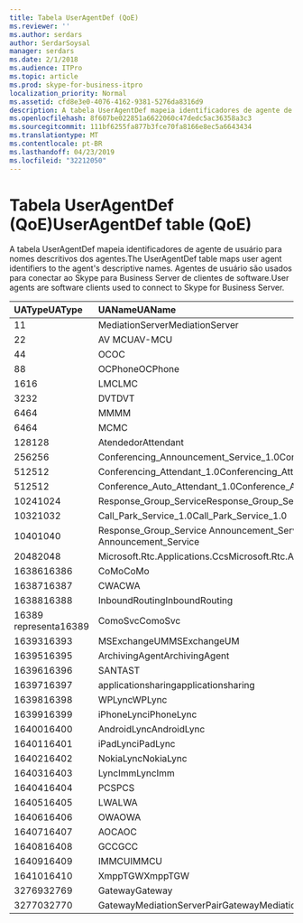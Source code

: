 ```yaml
---
title: Tabela UserAgentDef (QoE)
ms.reviewer: ''
ms.author: serdars
author: SerdarSoysal
manager: serdars
ms.date: 2/1/2018
ms.audience: ITPro
ms.topic: article
ms.prod: skype-for-business-itpro
localization_priority: Normal
ms.assetid: cfd8e3e0-4076-4162-9381-5276da8316d9
description: A tabela UserAgentDef mapeia identificadores de agente de usuário para nomes descritivos dos agentes. Agentes de usuário são usados para conectar ao Skype para Business Server de clientes de software.
ms.openlocfilehash: 8f607be022851a6622060c47dedc5ac36358a3c3
ms.sourcegitcommit: 111bf6255fa877b3fce70fa8166e8ec5a6643434
ms.translationtype: MT
ms.contentlocale: pt-BR
ms.lasthandoff: 04/23/2019
ms.locfileid: "32212050"
---
```

# <a name="useragentdef-table-qoe"></a><span data-ttu-id="2fba6-104">Tabela UserAgentDef (QoE)</span><span class="sxs-lookup"><span data-stu-id="2fba6-104">UserAgentDef table (QoE)</span></span>
 
<span data-ttu-id="2fba6-105">A tabela UserAgentDef mapeia identificadores de agente de usuário para nomes descritivos dos agentes.</span><span class="sxs-lookup"><span data-stu-id="2fba6-105">The UserAgentDef table maps user agent identifiers to the agent's descriptive names.</span></span> <span data-ttu-id="2fba6-106">Agentes de usuário são usados para conectar ao Skype para Business Server de clientes de software.</span><span class="sxs-lookup"><span data-stu-id="2fba6-106">User agents are software clients used to connect to Skype for Business Server.</span></span>
  
|<span data-ttu-id="2fba6-107">**UAType**</span><span class="sxs-lookup"><span data-stu-id="2fba6-107">**UAType**</span></span>|<span data-ttu-id="2fba6-108">**UAName**</span><span class="sxs-lookup"><span data-stu-id="2fba6-108">**UAName**</span></span>|<span data-ttu-id="2fba6-109">**UACategory**</span><span class="sxs-lookup"><span data-stu-id="2fba6-109">**UACategory**</span></span>|
|:-----|:-----|:-----|
|<span data-ttu-id="2fba6-110">1</span><span class="sxs-lookup"><span data-stu-id="2fba6-110">1</span></span>  <br/> |<span data-ttu-id="2fba6-111">MediationServer</span><span class="sxs-lookup"><span data-stu-id="2fba6-111">MediationServer</span></span>  <br/> |<span data-ttu-id="2fba6-112">MediationServer</span><span class="sxs-lookup"><span data-stu-id="2fba6-112">MediationServer</span></span>  <br/> |
|<span data-ttu-id="2fba6-113">2</span><span class="sxs-lookup"><span data-stu-id="2fba6-113">2</span></span>  <br/> |<span data-ttu-id="2fba6-114">AV MCU</span><span class="sxs-lookup"><span data-stu-id="2fba6-114">AV-MCU</span></span>  <br/> |<span data-ttu-id="2fba6-115">AV MCU</span><span class="sxs-lookup"><span data-stu-id="2fba6-115">AV-MCU</span></span>  <br/> |
|<span data-ttu-id="2fba6-116">4</span><span class="sxs-lookup"><span data-stu-id="2fba6-116">4</span></span>  <br/> |<span data-ttu-id="2fba6-117">OC</span><span class="sxs-lookup"><span data-stu-id="2fba6-117">OC</span></span>  <br/> |<span data-ttu-id="2fba6-118">OC</span><span class="sxs-lookup"><span data-stu-id="2fba6-118">OC</span></span>  <br/> |
|<span data-ttu-id="2fba6-119">8</span><span class="sxs-lookup"><span data-stu-id="2fba6-119">8</span></span>  <br/> |<span data-ttu-id="2fba6-120">OCPhone</span><span class="sxs-lookup"><span data-stu-id="2fba6-120">OCPhone</span></span>  <br/> |<span data-ttu-id="2fba6-121">OCPhone</span><span class="sxs-lookup"><span data-stu-id="2fba6-121">OCPhone</span></span>  <br/> |
|<span data-ttu-id="2fba6-122">16</span><span class="sxs-lookup"><span data-stu-id="2fba6-122">16</span></span>  <br/> |<span data-ttu-id="2fba6-123">LMC</span><span class="sxs-lookup"><span data-stu-id="2fba6-123">LMC</span></span>  <br/> |<span data-ttu-id="2fba6-124">LMC</span><span class="sxs-lookup"><span data-stu-id="2fba6-124">LMC</span></span>  <br/> |
|<span data-ttu-id="2fba6-125">32</span><span class="sxs-lookup"><span data-stu-id="2fba6-125">32</span></span>  <br/> |<span data-ttu-id="2fba6-126">DVT</span><span class="sxs-lookup"><span data-stu-id="2fba6-126">DVT</span></span>  <br/> |<span data-ttu-id="2fba6-127">DVT</span><span class="sxs-lookup"><span data-stu-id="2fba6-127">DVT</span></span>  <br/> |
|<span data-ttu-id="2fba6-128">64</span><span class="sxs-lookup"><span data-stu-id="2fba6-128">64</span></span>  <br/> |<span data-ttu-id="2fba6-129">MM</span><span class="sxs-lookup"><span data-stu-id="2fba6-129">MM</span></span>  <br/> |<span data-ttu-id="2fba6-130">MM</span><span class="sxs-lookup"><span data-stu-id="2fba6-130">MM</span></span>  <br/> |
|<span data-ttu-id="2fba6-131">64</span><span class="sxs-lookup"><span data-stu-id="2fba6-131">64</span></span>  <br/> |<span data-ttu-id="2fba6-132">MC</span><span class="sxs-lookup"><span data-stu-id="2fba6-132">MC</span></span>  <br/> |<span data-ttu-id="2fba6-133">MM</span><span class="sxs-lookup"><span data-stu-id="2fba6-133">MM</span></span>  <br/> |
|<span data-ttu-id="2fba6-134">128</span><span class="sxs-lookup"><span data-stu-id="2fba6-134">128</span></span>  <br/> |<span data-ttu-id="2fba6-135">Atendedor</span><span class="sxs-lookup"><span data-stu-id="2fba6-135">Attendant</span></span>  <br/> |<span data-ttu-id="2fba6-136">Atendedor</span><span class="sxs-lookup"><span data-stu-id="2fba6-136">Attendant</span></span>  <br/> |
|<span data-ttu-id="2fba6-137">256</span><span class="sxs-lookup"><span data-stu-id="2fba6-137">256</span></span>  <br/> |<span data-ttu-id="2fba6-138">Conferencing_Announcement_Service_1.0</span><span class="sxs-lookup"><span data-stu-id="2fba6-138">Conferencing_Announcement_Service_1.0</span></span>  <br/> |<span data-ttu-id="2fba6-139">CAS</span><span class="sxs-lookup"><span data-stu-id="2fba6-139">CAS</span></span>  <br/> |
|<span data-ttu-id="2fba6-140">512</span><span class="sxs-lookup"><span data-stu-id="2fba6-140">512</span></span>  <br/> |<span data-ttu-id="2fba6-141">Conferencing_Attendant_1.0</span><span class="sxs-lookup"><span data-stu-id="2fba6-141">Conferencing_Attendant_1.0</span></span>  <br/> |<span data-ttu-id="2fba6-142">CAA</span><span class="sxs-lookup"><span data-stu-id="2fba6-142">CAA</span></span>  <br/> |
|<span data-ttu-id="2fba6-143">512</span><span class="sxs-lookup"><span data-stu-id="2fba6-143">512</span></span>  <br/> |<span data-ttu-id="2fba6-144">Conference_Auto_Attendant_1.0</span><span class="sxs-lookup"><span data-stu-id="2fba6-144">Conference_Auto_Attendant_1.0</span></span>  <br/> |<span data-ttu-id="2fba6-145">CAA</span><span class="sxs-lookup"><span data-stu-id="2fba6-145">CAA</span></span>  <br/> |
|<span data-ttu-id="2fba6-146">1024</span><span class="sxs-lookup"><span data-stu-id="2fba6-146">1024</span></span>  <br/> |<span data-ttu-id="2fba6-147">Response_Group_Service</span><span class="sxs-lookup"><span data-stu-id="2fba6-147">Response_Group_Service</span></span>  <br/> |<span data-ttu-id="2fba6-148">RGS</span><span class="sxs-lookup"><span data-stu-id="2fba6-148">RGS</span></span>  <br/> |
|<span data-ttu-id="2fba6-149">1032</span><span class="sxs-lookup"><span data-stu-id="2fba6-149">1032</span></span>  <br/> |<span data-ttu-id="2fba6-150">Call_Park_Service_1.0</span><span class="sxs-lookup"><span data-stu-id="2fba6-150">Call_Park_Service_1.0</span></span>  <br/> |<span data-ttu-id="2fba6-151">CPS</span><span class="sxs-lookup"><span data-stu-id="2fba6-151">CPS</span></span>  <br/> |
|<span data-ttu-id="2fba6-152">1040</span><span class="sxs-lookup"><span data-stu-id="2fba6-152">1040</span></span>  <br/> |<span data-ttu-id="2fba6-153">Response_Group_Service Announcement_Service</span><span class="sxs-lookup"><span data-stu-id="2fba6-153">Response_Group_Service Announcement_Service</span></span>  <br/> |<span data-ttu-id="2fba6-154">COMO</span><span class="sxs-lookup"><span data-stu-id="2fba6-154">AS</span></span>  <br/> |
|<span data-ttu-id="2fba6-155">2048</span><span class="sxs-lookup"><span data-stu-id="2fba6-155">2048</span></span>  <br/> |<span data-ttu-id="2fba6-156">Microsoft.Rtc.Applications.Ccs</span><span class="sxs-lookup"><span data-stu-id="2fba6-156">Microsoft.Rtc.Applications.Ccs</span></span>  <br/> |<span data-ttu-id="2fba6-157">CCS</span><span class="sxs-lookup"><span data-stu-id="2fba6-157">CCS</span></span>  <br/> |
|<span data-ttu-id="2fba6-158">16386</span><span class="sxs-lookup"><span data-stu-id="2fba6-158">16386</span></span>  <br/> |<span data-ttu-id="2fba6-159">CoMo</span><span class="sxs-lookup"><span data-stu-id="2fba6-159">CoMo</span></span>  <br/> |<span data-ttu-id="2fba6-160">CoMo</span><span class="sxs-lookup"><span data-stu-id="2fba6-160">CoMo</span></span>  <br/> |
|<span data-ttu-id="2fba6-161">16387</span><span class="sxs-lookup"><span data-stu-id="2fba6-161">16387</span></span>  <br/> |<span data-ttu-id="2fba6-162">CWA</span><span class="sxs-lookup"><span data-stu-id="2fba6-162">CWA</span></span>  <br/> |<span data-ttu-id="2fba6-163">CWA</span><span class="sxs-lookup"><span data-stu-id="2fba6-163">CWA</span></span>  <br/> |
|<span data-ttu-id="2fba6-164">16388</span><span class="sxs-lookup"><span data-stu-id="2fba6-164">16388</span></span>  <br/> |<span data-ttu-id="2fba6-165">InboundRouting</span><span class="sxs-lookup"><span data-stu-id="2fba6-165">InboundRouting</span></span>  <br/> |<span data-ttu-id="2fba6-166">InboundRouting</span><span class="sxs-lookup"><span data-stu-id="2fba6-166">InboundRouting</span></span>  <br/> |
|<span data-ttu-id="2fba6-167">16389 representa</span><span class="sxs-lookup"><span data-stu-id="2fba6-167">16389</span></span>  <br/> |<span data-ttu-id="2fba6-168">ComoSvc</span><span class="sxs-lookup"><span data-stu-id="2fba6-168">ComoSvc</span></span>  <br/> |<span data-ttu-id="2fba6-169">ComoSvc</span><span class="sxs-lookup"><span data-stu-id="2fba6-169">ComoSvc</span></span>  <br/> |
|<span data-ttu-id="2fba6-170">16393</span><span class="sxs-lookup"><span data-stu-id="2fba6-170">16393</span></span>  <br/> |<span data-ttu-id="2fba6-171">MSExchangeUM</span><span class="sxs-lookup"><span data-stu-id="2fba6-171">MSExchangeUM</span></span>  <br/> |<span data-ttu-id="2fba6-172">Do Exchange</span><span class="sxs-lookup"><span data-stu-id="2fba6-172">ExUM</span></span>  <br/> |
|<span data-ttu-id="2fba6-173">16395</span><span class="sxs-lookup"><span data-stu-id="2fba6-173">16395</span></span>  <br/> |<span data-ttu-id="2fba6-174">ArchivingAgent</span><span class="sxs-lookup"><span data-stu-id="2fba6-174">ArchivingAgent</span></span>  <br/> |<span data-ttu-id="2fba6-175">ARCHAGENT</span><span class="sxs-lookup"><span data-stu-id="2fba6-175">ARCHAGENT</span></span>  <br/> |
|<span data-ttu-id="2fba6-176">16396</span><span class="sxs-lookup"><span data-stu-id="2fba6-176">16396</span></span>  <br/> |<span data-ttu-id="2fba6-177">SANTA</span><span class="sxs-lookup"><span data-stu-id="2fba6-177">ST</span></span>  <br/> |<span data-ttu-id="2fba6-178">SANTA</span><span class="sxs-lookup"><span data-stu-id="2fba6-178">ST</span></span>  <br/> |
|<span data-ttu-id="2fba6-179">16397</span><span class="sxs-lookup"><span data-stu-id="2fba6-179">16397</span></span>  <br/> |<span data-ttu-id="2fba6-180">applicationsharing</span><span class="sxs-lookup"><span data-stu-id="2fba6-180">applicationsharing</span></span>  <br/> |<span data-ttu-id="2fba6-181">ASMCU</span><span class="sxs-lookup"><span data-stu-id="2fba6-181">ASMCU</span></span>  <br/> |
|<span data-ttu-id="2fba6-182">16398</span><span class="sxs-lookup"><span data-stu-id="2fba6-182">16398</span></span>  <br/> |<span data-ttu-id="2fba6-183">WPLync</span><span class="sxs-lookup"><span data-stu-id="2fba6-183">WPLync</span></span>  <br/> |<span data-ttu-id="2fba6-184">WPLync</span><span class="sxs-lookup"><span data-stu-id="2fba6-184">WPLync</span></span>  <br/> |
|<span data-ttu-id="2fba6-185">16399</span><span class="sxs-lookup"><span data-stu-id="2fba6-185">16399</span></span>  <br/> |<span data-ttu-id="2fba6-186">iPhoneLync</span><span class="sxs-lookup"><span data-stu-id="2fba6-186">iPhoneLync</span></span>  <br/> |<span data-ttu-id="2fba6-187">iPhoneLync</span><span class="sxs-lookup"><span data-stu-id="2fba6-187">iPhoneLync</span></span>  <br/> |
|<span data-ttu-id="2fba6-188">16400</span><span class="sxs-lookup"><span data-stu-id="2fba6-188">16400</span></span>  <br/> |<span data-ttu-id="2fba6-189">AndroidLync</span><span class="sxs-lookup"><span data-stu-id="2fba6-189">AndroidLync</span></span>  <br/> |<span data-ttu-id="2fba6-190">AndroidLync</span><span class="sxs-lookup"><span data-stu-id="2fba6-190">AndroidLync</span></span>  <br/> |
|<span data-ttu-id="2fba6-191">16401</span><span class="sxs-lookup"><span data-stu-id="2fba6-191">16401</span></span>  <br/> |<span data-ttu-id="2fba6-192">iPadLync</span><span class="sxs-lookup"><span data-stu-id="2fba6-192">iPadLync</span></span>  <br/> |<span data-ttu-id="2fba6-193">iPadLync</span><span class="sxs-lookup"><span data-stu-id="2fba6-193">iPadLync</span></span>  <br/> |
|<span data-ttu-id="2fba6-194">16402</span><span class="sxs-lookup"><span data-stu-id="2fba6-194">16402</span></span>  <br/> |<span data-ttu-id="2fba6-195">NokiaLync</span><span class="sxs-lookup"><span data-stu-id="2fba6-195">NokiaLync</span></span>  <br/> |<span data-ttu-id="2fba6-196">NokiaLync</span><span class="sxs-lookup"><span data-stu-id="2fba6-196">NokiaLync</span></span>  <br/> |
|<span data-ttu-id="2fba6-197">16403</span><span class="sxs-lookup"><span data-stu-id="2fba6-197">16403</span></span>  <br/> |<span data-ttu-id="2fba6-198">LyncImm</span><span class="sxs-lookup"><span data-stu-id="2fba6-198">LyncImm</span></span>  <br/> |<span data-ttu-id="2fba6-199">LyncImm</span><span class="sxs-lookup"><span data-stu-id="2fba6-199">LyncImm</span></span>  <br/> |
|<span data-ttu-id="2fba6-200">16404</span><span class="sxs-lookup"><span data-stu-id="2fba6-200">16404</span></span>  <br/> |<span data-ttu-id="2fba6-201">PCS</span><span class="sxs-lookup"><span data-stu-id="2fba6-201">PCS</span></span>  <br/> |<span data-ttu-id="2fba6-202">PCS</span><span class="sxs-lookup"><span data-stu-id="2fba6-202">PCS</span></span>  <br/> |
|<span data-ttu-id="2fba6-203">16405</span><span class="sxs-lookup"><span data-stu-id="2fba6-203">16405</span></span>  <br/> |<span data-ttu-id="2fba6-204">LWA</span><span class="sxs-lookup"><span data-stu-id="2fba6-204">LWA</span></span>  <br/> |<span data-ttu-id="2fba6-205">LWA</span><span class="sxs-lookup"><span data-stu-id="2fba6-205">LWA</span></span>  <br/> |
|<span data-ttu-id="2fba6-206">16406</span><span class="sxs-lookup"><span data-stu-id="2fba6-206">16406</span></span>  <br/> |<span data-ttu-id="2fba6-207">OWA</span><span class="sxs-lookup"><span data-stu-id="2fba6-207">OWA</span></span>  <br/> |<span data-ttu-id="2fba6-208">OWA</span><span class="sxs-lookup"><span data-stu-id="2fba6-208">OWA</span></span>  <br/> |
|<span data-ttu-id="2fba6-209">16407</span><span class="sxs-lookup"><span data-stu-id="2fba6-209">16407</span></span>  <br/> |<span data-ttu-id="2fba6-210">AOC</span><span class="sxs-lookup"><span data-stu-id="2fba6-210">AOC</span></span>  <br/> |<span data-ttu-id="2fba6-211">AOC</span><span class="sxs-lookup"><span data-stu-id="2fba6-211">AOC</span></span>  <br/> |
|<span data-ttu-id="2fba6-212">16408</span><span class="sxs-lookup"><span data-stu-id="2fba6-212">16408</span></span>  <br/> |<span data-ttu-id="2fba6-213">GCC</span><span class="sxs-lookup"><span data-stu-id="2fba6-213">GCC</span></span>  <br/> |<span data-ttu-id="2fba6-214">GCC</span><span class="sxs-lookup"><span data-stu-id="2fba6-214">GCC</span></span>  <br/> |
|<span data-ttu-id="2fba6-215">16409</span><span class="sxs-lookup"><span data-stu-id="2fba6-215">16409</span></span>  <br/> |<span data-ttu-id="2fba6-216">IMMCU</span><span class="sxs-lookup"><span data-stu-id="2fba6-216">IMMCU</span></span>  <br/> |<span data-ttu-id="2fba6-217">IMMCU</span><span class="sxs-lookup"><span data-stu-id="2fba6-217">IMMCU</span></span>  <br/> |
|<span data-ttu-id="2fba6-218">16410</span><span class="sxs-lookup"><span data-stu-id="2fba6-218">16410</span></span>  <br/> |<span data-ttu-id="2fba6-219">XmppTGW</span><span class="sxs-lookup"><span data-stu-id="2fba6-219">XmppTGW</span></span>  <br/> |<span data-ttu-id="2fba6-220">XmppGateway</span><span class="sxs-lookup"><span data-stu-id="2fba6-220">XmppGateway</span></span>  <br/> |
|<span data-ttu-id="2fba6-221">32769</span><span class="sxs-lookup"><span data-stu-id="2fba6-221">32769</span></span>  <br/> |<span data-ttu-id="2fba6-222">Gateway</span><span class="sxs-lookup"><span data-stu-id="2fba6-222">Gateway</span></span>  <br/> |<span data-ttu-id="2fba6-223">Gateway</span><span class="sxs-lookup"><span data-stu-id="2fba6-223">Gateway</span></span>  <br/> |
|<span data-ttu-id="2fba6-224">32770</span><span class="sxs-lookup"><span data-stu-id="2fba6-224">32770</span></span>  <br/> |<span data-ttu-id="2fba6-225">GatewayMediationServerPair</span><span class="sxs-lookup"><span data-stu-id="2fba6-225">GatewayMediationServerPair</span></span>  <br/> |<span data-ttu-id="2fba6-226">GatewayMediationServerPair</span><span class="sxs-lookup"><span data-stu-id="2fba6-226">GatewayMediationServerPair</span></span>  <br/> |
   

